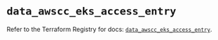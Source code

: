 # `data_awscc_eks_access_entry`

Refer to the Terraform Registry for docs: [`data_awscc_eks_access_entry`](https://registry.terraform.io/providers/hashicorp/awscc/0.70.0/docs/data-sources/eks_access_entry).
